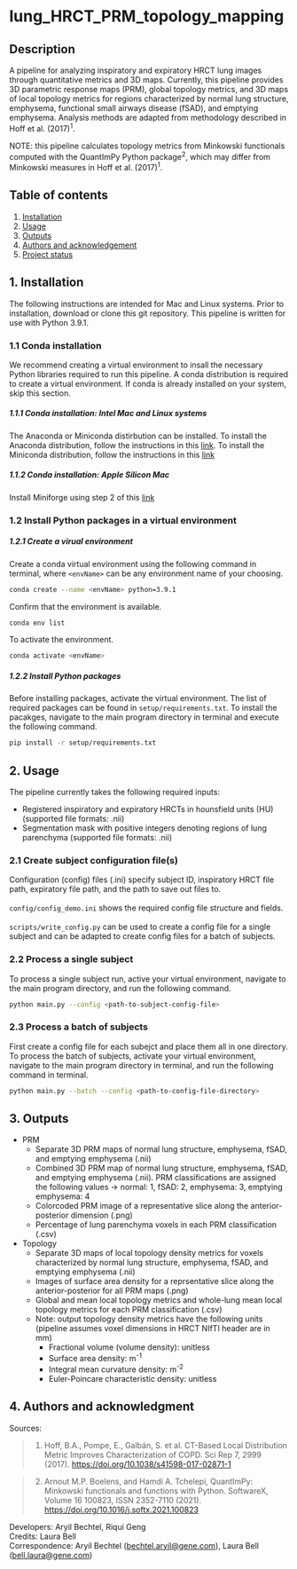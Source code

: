 # lung_HRCT_PRM_topology_mapping

## Description
A pipeline for analyzing inspiratory and expiratory HRCT lung images through quantitative metrics and 3D maps. Currently, this pipeline provides 3D parametric response maps (PRM), global topology metrics, and 3D maps of local topology metrics for regions characterized by normal lung structure, emphysema, functional small airways disease (fSAD), and emptying emphysema. Analysis methods are adapted from methodology described in Hoff et al. (2017)<sup>1</sup>.

NOTE: this pipeline calculates topology metrics from Minkowski functionals computed with the QuantImPy Python package<sup>2</sup>, which may differ from Minkowski measures in Hoff et al. (2017)<sup>1</sup>.


## Table of contents
1. [Installation](#1-installation)
2. [Usage](#2-usage)
3. [Outputs](#3-outputs)
4. [Authors and acknowledgement](#4-authors-and-acknowledgment)
5. [Project status](#5-project-status)

## 1. Installation
The following instructions are intended for Mac and Linux systems. Prior to installation, download or clone this git repository. This pipeline is written for use with Python 3.9.1.

### 1.1 Conda installation
We recommend creating a virtual environment to insall the necessary Python libraries required to run this pipeline. A conda distribution is required to create a virtual environment. If conda is already installed on your system, skip this section.

##### 1.1.1 Conda installation: Intel Mac and Linux systems
The Anaconda or Miniconda distirbution can be installed. To install the Anaconda distribution, follow the instructions in this [link](https://docs.conda.io/projects/continuumio-conda/en/latest/user-guide/install/index.html). To install the Miniconda distribution, follow the instructions in this [link](https://docs.anaconda.com/free/anaconda/install/)

##### 1.1.2 Conda installation: Apple Silicon Mac
Install Miniforge using step 2 of this [link](https://caffeinedev.medium.com/how-to-install-tensorflow-on-m1-mac-8e9b91d93706)

### 1.2 Install Python packages in a virtual environment

##### 1.2.1 Create a virual environment
Create a conda virtual environment using the following command in terminal, where `<envName>` can be any environment name of your choosing.
```bash
conda create --name <envName> python=3.9.1
```
Confirm that the environment is available.
```bash
conda env list
```
To activate the environment.
```bash
conda activate <envName>
```

##### 1.2.2 Install Python packages
Before installing packages, activate the virtual environment. The list of required packages can be found in `setup/requirements.txt`. To install the pacakges, navigate to the main program directory in terminal and execute the following command.
```bash
pip install -r setup/requirements.txt
```

## 2. Usage
The pipeline currently takes the following required inputs:
- Registered inspiratory and expiratory HRCTs in hounsfield units (HU) (supported file formats: .nii)
- Segmentation mask with positive integers denoting regions of lung parenchyma (supported file formats: .nii)

### 2.1 Create subject configuration file(s)
Configuration (config) files (.ini) specify subject ID, inspiratory HRCT file path, expiratory file path, and the path to save out files to. 
<br /> 
<br />`config/config_demo.ini` shows the required config file structure and fields.
 <br />
<br />`scripts/write_config.py` can be used to create a config file for a single subject and can be adapted to create config files for a batch of subjects.

### 2.2 Process a single subject
To process a single subject run, active your virtual environment, navigate to the main program directory, and run the following command.
```bash
python main.py --config <path-to-subject-config-file>
```

### 2.3 Process a batch of subjects
First create a config file for each subejct and place them all in one directory. To process the batch of subjects, activate your virtual environment, navigate to the main program directory in terminal, and run the following command in terminal.
```bash
python main.py --batch --config <path-to-config-file-directory>
```

## 3. Outputs
- PRM
    -  Separate 3D PRM maps of normal lung structure, emphysema, fSAD, and emptying emphysema (.nii)
    - Combined 3D PRM map of normal lung structure, emphysema, fSAD, and emptying emphysema (.nii). PRM classifications are assigned the following values -> normal: 1, fSAD: 2, emphysema: 3, emptying emphysema: 4
    - Colorcoded PRM image of a representative slice along the anterior-posterior dimension (.png)
    - Percentage of lung parenchyma voxels in each PRM classification (.csv)
- Topology
    - Separate 3D maps of local topology density metrics for voxels characterized by normal lung structure, emphysema, fSAD, and emptying emphysema (.nii)
    - Images of surface area density for a reprsentative slice along the anterior-posterior for all PRM maps (.png)
    - Global and mean local topology metrics and whole-lung mean local topology metrics for each PRM classification (.csv)
    - Note: output topology density metrics have the following units (pipeline assumes voxel dimensions in HRCT NIfTI header are in mm)
        - Fractional volume (volume density): unitless
        - Surface area density: m<sup>-1</sup>
        - Integral mean curvature density: m<sup>-2</sup>
        - Euler-Poincare characteristic density: unitless


## 4. Authors and acknowledgment
Sources:
>1. Hoff, B.A., Pompe, E., Galbán, S. et al. CT-Based Local   Distribution Metric Improves Characterization of COPD. Sci Rep 7, 2999 (2017). https://doi.org/10.1038/s41598-017-02871-1

>2. Arnout M.P. Boelens, and Hamdi A. Tchelepi, QuantImPy: Minkowski functionals and functions with Python. SoftwareX, Volume 16 100823, ISSN 2352-7110 (2021). https://doi.org/10.1016/j.softx.2021.100823


Developers: Aryil Bechtel, Riqui Geng<br /> 
Credits: Laura Bell<br /> 
Correspondence: Aryil Bechtel (bechtel.aryil@gene.com), Laura Bell (bell.laura@gene.com)
